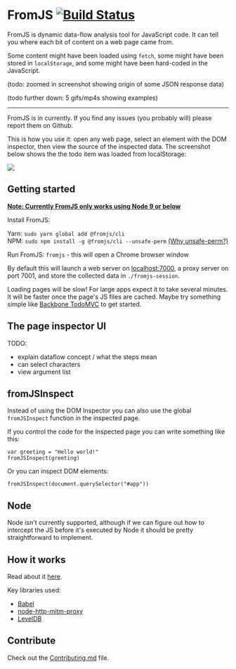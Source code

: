 # FromJS [![Build Status](https://circleci.com/gh/mattzeunert/FromJS/tree/master.svg?style=shield&circle-token=f6f134d69e7755b89c1ac418e6d3f84df593d9a1)](https://circleci.com/gh/mattzeunert/FromJS/tree/master)

FromJS is dynamic data-flow analysis tool for JavaScript code. It can tell you where each bit of content on a web page came from.

Some content might have been loaded using `fetch`, some might have been stored in `localStorage`, and some might have been hard-coded in the JavaScript.

(todo: zoomed in screenshot showing origin of some JSON response data)

(todo further down: 5 gifs/mp4s showing examples)

---

FromJS is in currently. If you find any issues (you probably will) please report them on Github.

This is how you use it: open any web page, select an element with the DOM inspector, then view the source of the inspected data. The screenshot below shows the the todo item was loaded from localStorage:

![](https://user-images.githubusercontent.com/1303660/41681222-dc26268e-74cb-11e8-9375-1cd2125d0511.png)

## Getting started

[**Note: Currently FromJS only works using Node 9 or below**](https://github.com/joeferner/node-http-mitm-proxy/issues/165)

Install FromJS:

Yarn: `sudo yarn global add @fromjs/cli`  
NPM: `sudo npm install -g @fromjs/cli --unsafe-perm` [(Why unsafe-perm?)](https://github.com/mattzeunert/FromJS/issues/93)

Run FromJS: `fromjs` - this will open a Chrome browser window

By default this will launch a web server on [localhost:7000](http://localhost:7000/), a proxy server on port 7001, and store the collected data in `./fromjs-session`.

Loading pages will be slow! For large apps expect it to take several minutes. It will be faster once the page's JS files are cached. Maybe try something simple like [Backbone TodoMVC](http://todomvc.com/examples/backbone/) to get started.

## The page inspector UI

TODO:

* explain dataflow concept / what the steps mean
* can select characters
* view argument list

## fromJSInspect

Instead of using the DOM Inspector you can also use the global `fromJSInspect` function in the inspected page.

If you control the code for the inspected page you can write something like this:

```
var greeting = "Hello world!"
fromJSInspect(greeting)
```

Or you can inspect DOM elements:

```
fromJSInspect(document.querySelector("#app"))
```

## Node

Node isn't currently supported, although if we can figure out how to intercept the JS before it's executed by Node it should be pretty straightforward to implement.

## How it works

Read about it [here](http://www.mattzeunert.com/2018/05/27/dynamic-dataflow-analysis-for-javascript-how-fromjs-2-works.html).

Key libraries used:

* [Babel](https://babeljs.io/)
* [node-http-mitm-proxy](https://github.com/joeferner/node-http-mitm-proxy)
* [LevelDB](https://github.com/google/leveldb)

## Contribute

Check out the [Contributing.md](https://github.com/mattzeunert/FromJS/blob/master/CONTRIBUTING.md) file.
